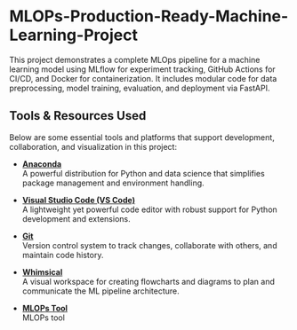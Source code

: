 # MLOPs-Production-Ready-Machine-Learning-Project
This project demonstrates a complete MLOps pipeline for a machine learning model using MLflow for experiment tracking, GitHub Actions for CI/CD, and Docker for containerization. It includes modular code for data preprocessing, model training, evaluation, and deployment via FastAPI.

## Tools & Resources Used

Below are some essential tools and platforms that support development, collaboration, and visualization in this project:

- **[Anaconda](https://www.anaconda.com/)**  
  A powerful distribution for Python and data science that simplifies package management and environment handling.

- **[Visual Studio Code (VS Code)](https://code.visualstudio.com/download)**  
  A lightweight yet powerful code editor with robust support for Python development and extensions.

-  **[Git](https://git-scm.com/)**  
  Version control system to track changes, collaborate with others, and maintain code history.

- **[Whimsical](https://whimsical.com/)**  
  A visual workspace for creating flowcharts and diagrams to plan and communicate the ML pipeline architecture.

- **[MLOPs Tool](https://evidentlyai.com/)**  
  MLOPs tool 

